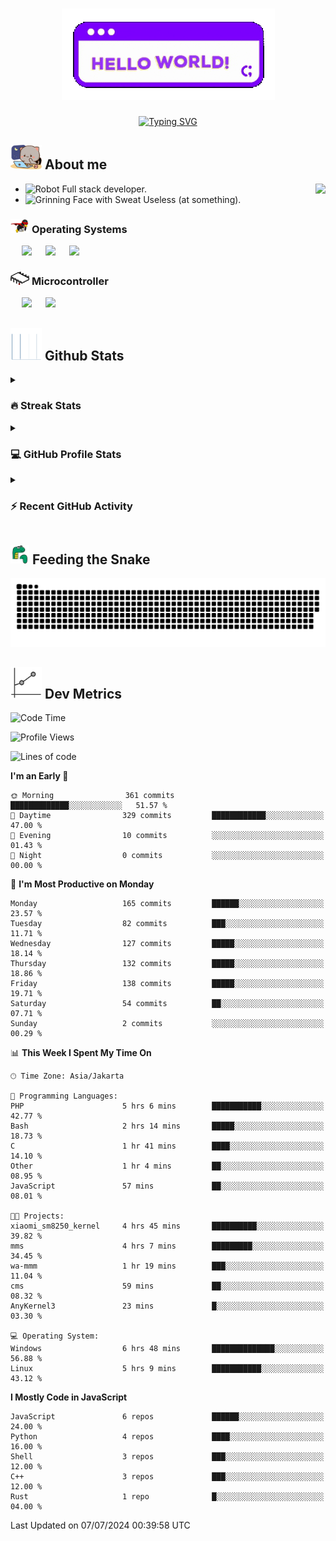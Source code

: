 <h1 align="center"><picture><img src="https://github.com/thunderkex/thunderkex/blob/main/shitspace/hello.gif?raw=true"></picture></h1>
<p align="center">
<a href="https://git.io/typing-svg"><img src="https://readme-typing-svg.herokuapp.com?font=Fira+Code&pause=1000&center=true&vCenter=true&width=435&lines=Ha+ha!+I+am+here!;Told+you+a+storm+was+coming!" alt="Typing SVG" /></a>
</p>

## <picture> <img src = "https://github.com/thunderkex/thunderkex/blob/main/shitspace/goma-cat.gif?raw=true" width = 50px> </picture> About me

<picture> <img align="right" src="https://github.com/thunderkex/thunderkex/blob/main/shitspace/bongo-cat-codes.gif?raw=true"></picture>

- <img src="https://raw.githubusercontent.com/Tarikul-Islam-Anik/Animated-Fluent-Emojis/master/Emojis/Smilies/Robot.png" alt="Robot" width="25" height="25" /> Full stack developer.
- <img src="https://raw.githubusercontent.com/Tarikul-Islam-Anik/Animated-Fluent-Emojis/master/Emojis/Smilies/Grinning%20Face%20with%20Sweat.png" alt="Grinning Face with Sweat" width="25" height="25" /> Useless (at something).

### <picture> <img src = "https://github.com/thunderkex/thunderkex/blob/main/shitspace/os.gif?raw=true" width = 30px> </picture> Operating Systems

<p align="left">
  &emsp;
    <a href="#"><img src="https://img.shields.io/badge/Linux-FCC624?style=plastic&logo=linux&logoColor=black"></a>
  &emsp;
    <a href="#"><img src="https://img.shields.io/badge/Ubuntu-E95420?style=plastic&logo=ubuntu&logoColor=white"></a>
  &emsp;
    <a href="#"><img src="https://img.shields.io/badge/Windows-0078D6?style=plastic&logo=windows&logoColor=white"></a>
</p>

### <picture> <img src = "https://github.com/thunderkex/thunderkex/blob/main/shitspace/mcr.gif?raw=true" width = 30px> </picture> Microcontroller

<p align="left">
  &emsp;
    <a href="#"><img src="https://img.shields.io/badge/Raspberry%20pi-272e29?style=plastic&logo=raspberrypi&logoColor=pink"></a>
  &emsp;
    <a href="#"><img src="https://img.shields.io/badge/Arduino-364746?style=plastic&logo=Arduino&logoColor=00979D"></a>
</p>
 
## <picture> <img src = "https://github.com/thunderkex/thunderkex/blob/main/shitspace/graph.gif?raw=true" width = 50px>  </picture> Github Stats

<details><summary><h3> 🔥 Streak Stats</h3></summary>

----

<p align="center"><img src="https://streak-stats.demolab.com?user=thunderkex&theme=tokyonight-duo&border_radius=20" alt="thunderkex" /></p>

</details>
  
<details><summary><h3>💻 GitHub Profile Stats</h3></summary>

---

<p align="center">
    <a href="https://github.com/anuraghazra/github-readme-stats">
	    <img alt="thunderkex's Github Stats" src="https://github-readme-stats.vercel.app/api?username=thunderkex&show_icons=true&include_all_commits=true&count_private=true&locale=en&theme=tokyonight&layout=compact" height="230px"/></a>
	  <img src="https://github-readme-stats.vercel.app/api/top-langs?username=thunderkex&langs_count=10&show_icons=true&locale=en&include_all_commits=true&count_private=true&theme=tokyonight" alt="thunderkex" height="230px"/>
<br/>

<b>Note:</b> Top languages is only a metric of the languages my public code consists of and doesn't reflect experience or skill level.

  </p>
</details>

<details><summary><h3>⚡ Recent GitHub Activity</h3></summary>

---

<a href="https://github.com/thunderkex"><img alt="thunderkex's Activity Graph" src="https://github-readme-activity-graph.vercel.app/graph?username=thunderkex&custom_title=thunderkex's%20Contribution%20Graph&theme=react-dark" /></a>

</details>
	
## <picture> <img src = "./shitspace/snake.gif?raw=true" width = 30px> </picture> Feeding the Snake
	
<p align = "center">
	<img src = "https://raw.githubusercontent.com/thunderkex/thunderkex/output/grid-snake-ov.svg"/>
</p>

## <picture> <img src = "https://github.com/thunderkex/thunderkex/blob/main/shitspace/metrics.gif?raw=true" width = 50px> </picture> Dev Metrics

<!--START_SECTION:waka-->
![Code Time](http://img.shields.io/badge/Code%20Time-583%20hrs%2047%20mins-blue)

![Profile Views](http://img.shields.io/badge/Profile%20Views-2-blue)

![Lines of code](https://img.shields.io/badge/From%20Hello%20World%20I%27ve%20Written-3.3%20million%20lines%20of%20code-blue)

**I'm an Early 🐤** 

```text
🌞 Morning                361 commits         █████████████░░░░░░░░░░░░   51.57 % 
🌆 Daytime                329 commits         ████████████░░░░░░░░░░░░░   47.00 % 
🌃 Evening                10 commits          ░░░░░░░░░░░░░░░░░░░░░░░░░   01.43 % 
🌙 Night                  0 commits           ░░░░░░░░░░░░░░░░░░░░░░░░░   00.00 % 
```
📅 **I'm Most Productive on Monday** 

```text
Monday                   165 commits         ██████░░░░░░░░░░░░░░░░░░░   23.57 % 
Tuesday                  82 commits          ███░░░░░░░░░░░░░░░░░░░░░░   11.71 % 
Wednesday                127 commits         █████░░░░░░░░░░░░░░░░░░░░   18.14 % 
Thursday                 132 commits         █████░░░░░░░░░░░░░░░░░░░░   18.86 % 
Friday                   138 commits         █████░░░░░░░░░░░░░░░░░░░░   19.71 % 
Saturday                 54 commits          ██░░░░░░░░░░░░░░░░░░░░░░░   07.71 % 
Sunday                   2 commits           ░░░░░░░░░░░░░░░░░░░░░░░░░   00.29 % 
```


📊 **This Week I Spent My Time On** 

```text
🕑︎ Time Zone: Asia/Jakarta

💬 Programming Languages: 
PHP                      5 hrs 6 mins        ███████████░░░░░░░░░░░░░░   42.77 % 
Bash                     2 hrs 14 mins       █████░░░░░░░░░░░░░░░░░░░░   18.73 % 
C                        1 hr 41 mins        ████░░░░░░░░░░░░░░░░░░░░░   14.10 % 
Other                    1 hr 4 mins         ██░░░░░░░░░░░░░░░░░░░░░░░   08.95 % 
JavaScript               57 mins             ██░░░░░░░░░░░░░░░░░░░░░░░   08.01 % 

🐱‍💻 Projects: 
xiaomi_sm8250_kernel     4 hrs 45 mins       ██████████░░░░░░░░░░░░░░░   39.82 % 
mms                      4 hrs 7 mins        █████████░░░░░░░░░░░░░░░░   34.45 % 
wa-mmm                   1 hr 19 mins        ███░░░░░░░░░░░░░░░░░░░░░░   11.04 % 
cms                      59 mins             ██░░░░░░░░░░░░░░░░░░░░░░░   08.32 % 
AnyKernel3               23 mins             █░░░░░░░░░░░░░░░░░░░░░░░░   03.30 % 

💻 Operating System: 
Windows                  6 hrs 48 mins       ██████████████░░░░░░░░░░░   56.88 % 
Linux                    5 hrs 9 mins        ███████████░░░░░░░░░░░░░░   43.12 % 
```

**I Mostly Code in JavaScript** 

```text
JavaScript               6 repos             ██████░░░░░░░░░░░░░░░░░░░   24.00 % 
Python                   4 repos             ████░░░░░░░░░░░░░░░░░░░░░   16.00 % 
Shell                    3 repos             ███░░░░░░░░░░░░░░░░░░░░░░   12.00 % 
C++                      3 repos             ███░░░░░░░░░░░░░░░░░░░░░░   12.00 % 
Rust                     1 repo              █░░░░░░░░░░░░░░░░░░░░░░░░   04.00 % 
```




 Last Updated on 07/07/2024 00:39:58 UTC
<!--END_SECTION:waka-->
